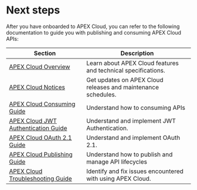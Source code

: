 # Next steps

After you have onboarded to APEX Cloud, you can refer to the following documentation to guide you with publishing and consuming APEX Cloud APIs:

| Section                                                                                                        | Description                                                   |
| -------------------------------------------------------------------------------------------------------------- | ------------------------------------------------------------- |
| [APEX Cloud Overview](https://www.developer.tech.gov.sg/products/categories/data-and-apis/apex-cloud/overview) | Learn about APEX Cloud features and technical specifications. |
| [APEX Cloud Notices](https://docs.developer.tech.gov.sg/docs/apex-cloud-notices)                               | Get updates on APEX Cloud releases and maintenance schedules. |
| [APEX Cloud Consuming Guide](sections/consuming/introduction)                                                  | Understand how to consuming APIs                              |
| [APEX Cloud JWT Authentication Guide](sections/auth/introduction)                                               | Understand and implement JWT Authentication.                  |
| [APEX Cloud OAuth 2.1 Guide](sections/oauth/introduction)                                                      | Understand and implement OAuth 2.1.                           |
| [APEX Cloud Publishing Guide](sections/publishing/introduction)                                                | Understand how to publish and manage API lifecycles           |
| [APEX Cloud Troubleshooting Guide](sections/troubleshooting/introduction)                                      | Identify and fix issues encountered with using APEX Cloud.    |
